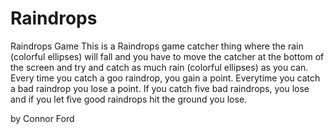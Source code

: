Raindrops
=========

Raindrops Game
This is a Raindrops game catcher thing where the rain (colorful ellipses) will fall and you have to move the 
catcher at the bottom of the screen and try and catch as much rain (colorful ellipses) as you can. Every time
you catch a goo raindrop, you gain a point. Everytime you catch a bad raindrop you lose a point. If you catch 
five bad raindrops, you lose and if you let five good raindrops hit the ground you lose. 

by Connor Ford
